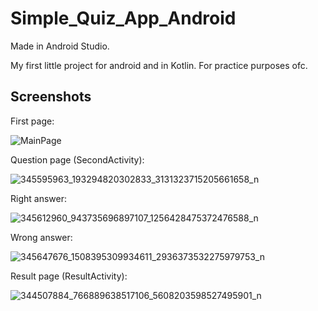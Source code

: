 # Simple_Quiz_App_Android

Made in Android Studio.

My first little project for android and in Kotlin. For practice purposes ofc.



## Screenshots


First page:

![MainPage](https://github.com/aliinS/Simple_Quiz_App_Android/assets/113007378/eebbd93c-88a9-49bb-9253-f8ada3289d61)


Question page (SecondActivity):

![345595963_193294820302833_3131323715205661658_n](https://github.com/aliinS/Simple_Quiz_App_Android/assets/113007378/0f2d8db6-892c-410b-a007-67a8650f7dab)


Right answer: 

![345612960_943735696897107_1256428475372476588_n](https://github.com/aliinS/Simple_Quiz_App_Android/assets/113007378/f10ef4f0-9114-4ee8-8b0a-ddb3a1190dcb)


Wrong answer:

![345647676_1508395309934611_2936373532275979753_n](https://github.com/aliinS/Simple_Quiz_App_Android/assets/113007378/82b9542d-5bff-4b9a-b022-20dd9fa5ee87)


Result page (ResultActivity):

![344507884_766889638517106_5608203598527495901_n](https://github.com/aliinS/Simple_Quiz_App_Android/assets/113007378/e4c1e887-ac74-4411-bfca-dda89fcd2827)
